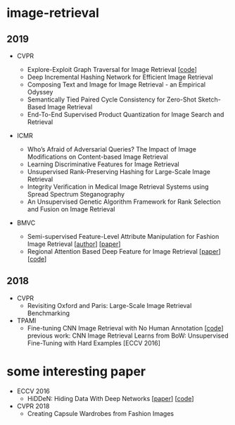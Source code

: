 # image-retrieval
2019
-----
* CVPR
  * Explore-Exploit Graph Traversal for Image Retrieval [[code](https://github.com/layer6ai-labs/egt)]
  * Deep Incremental Hashing Network for Efficient Image Retrieval 
  * Composing Text and Image for Image Retrieval - an Empirical Odyssey
  * Semantically Tied Paired Cycle Consistency for Zero-Shot Sketch-Based Image Retrieval
  * End-To-End Supervised Product Quantization for Image Search and Retrieval
  
* ICMR
  * Who’s Afraid of Adversarial Queries? The Impact of Image Modifications on Content-based Image Retrieval
  * Learning Discriminative Features for Image Retrieval
  * Unsupervised Rank-Preserving Hashing for Large-Scale Image Retrieval
  * Integrity Verification in Medical Image Retrieval Systems using Spread Spectrum Steganography
  * An Unsupervised Genetic Algorithm Framework for Rank Selection and Fusion on Image Retrieval
  
* BMVC 
  * Semi-supervised Feature-Level Attribute Manipulation for Fashion Image Retrieval [[author](https://github.com/jazzsaxmafia)] [[paper](https://arxiv.org/pdf/1907.05007.pdf)]
  * Regional Attention Based Deep Feature for Image Retrieval [[paper](http://bmvc2018.org/contents/papers/0642.pdf)][[code](https://github.com/jaeyoon1603/Retrieval-RegionalAttention)]

2018
----
* CVPR
  * Revisiting Oxford and Paris: Large-Scale Image Retrieval Benchmarking
* TPAMI
  * Fine-tuning CNN Image Retrieval with No Human Annotation [[code](https://github.com/filipradenovic/cnnimageretrieval-pytorch)]
    previous work: CNN Image Retrieval Learns from BoW: Unsupervised Fine-Tuning with Hard Examples [ECCV 2016]

# some interesting paper
* ECCV 2016
  * HiDDeN: Hiding Data With Deep Networks [[paper](https://arxiv.org/pdf/1807.09937.pdf)] [[code](https://github.com/ando-khachatryan/HiDDeN)]
* CVPR 2018
  * Creating Capsule Wardrobes from Fashion Images
